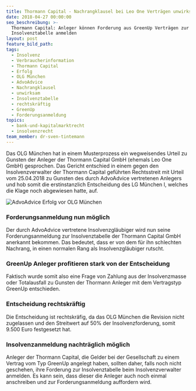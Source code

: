 ```yaml
---
title: Thormann Capital - Nachrangklausel bei Leo One Verträgen unwirksam
date: 2018-04-27 00:00:00
seo_beschreibung: >-
  Thormann Capital: Anleger können Forderung aus GreenUp Verträgen zur
  Insolvenztabelle anmelden
layout: post
feature_bild_path:
tags:
  - Insolvenz
  - Verbraucherinformation
  - Thormann Capital
  - Erfolg
  - OLG München
  - AdvoAdvice
  - Nachrangklausel
  - unwirksam
  - Insolvenztabelle
  - rechtskräftig
  - GreenUp
  - Forderungsanmeldung
topics:
  - bank-und-kapitalmarktrecht
  - insolvenzrecht
team_member: dr-sven-tintemann
---
```


Das OLG M&uuml;nchen hat in einem Musterprozess ein wegweisendes Urteil zu Gunsten der Anleger der Thormann Capital GmbH (ehemals Leo One GmbH) gesprochen. Das Gericht entschied in einem gegen den Insolvenzverwalter der Thormann Capital gef&uuml;hrten Rechtsstreit mit Urteil vom 25.04.2018 zu Gunsten des durch AdvoAdvice vertretenen Anlegers und hob somit die erstinstanzlich Entscheidung des LG M&uuml;nchen I, welches die Klage noch abgewiesen hatte, auf.

![AdvoAdvice Erfolg vor OLG München](/uploads/advoadvice-01-76-von-80.jpg)

### Forderungsanmeldung nun m&ouml;glich

Der durch AdvoAdvice vertretene Insolvenzgl&auml;ubiger wird nun seine Forderungsanmeldung zur Insolvenztabelle der Thormann Capital GmbH anerkannt bekommen. Das bedeutet, dass er von dem f&uuml;r ihn schlechten Nachrang, in einen normalen Rang als Insolvenzgl&auml;ubiger rutscht.

### GreenUp Anleger profitieren stark von der Entscheidung

Faktisch wurde somit also eine Frage von Zahlung aus der Insolvenzmasse oder Totalausfall zu Gunsten der Thormann Anleger mit dem Vertragstyp GreenUp entschieden.

### Entscheidung rechtskr&auml;ftig

Die Entscheidung ist rechtskr&auml;fig, da das OLG M&uuml;nchen die Revision nicht zugelassen und den Streitwert auf 50% der Insolvenzforderung, somit 9.500 Euro festgesetzt hat.

### Insolvenzanmeldung nachtr&auml;glich m&ouml;glich

Anleger der Thormann Capital, die Gelder bei der Gesellschaft zu einem Vertrag vom Typ GreenUp angelegt haben, sollten daher, falls noch nicht geschehen, ihre Forderung zur Insolvenztabelle beim Insolvenzverwalter anmelden. Es kann sein, dass dieser die Anleger auch noch einmal anschreiben und zur Forderungsanmeldung auffordern wird.

&nbsp;